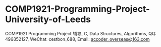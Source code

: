 # COMP1921-Programming-Project-University-of-Leeds
COMP1921 Programming Project 辅导, C, Data Structures, Algorithms, QQ: 496352127, WeChat: cestbon_688, Email: accoder_overseas@163.com
